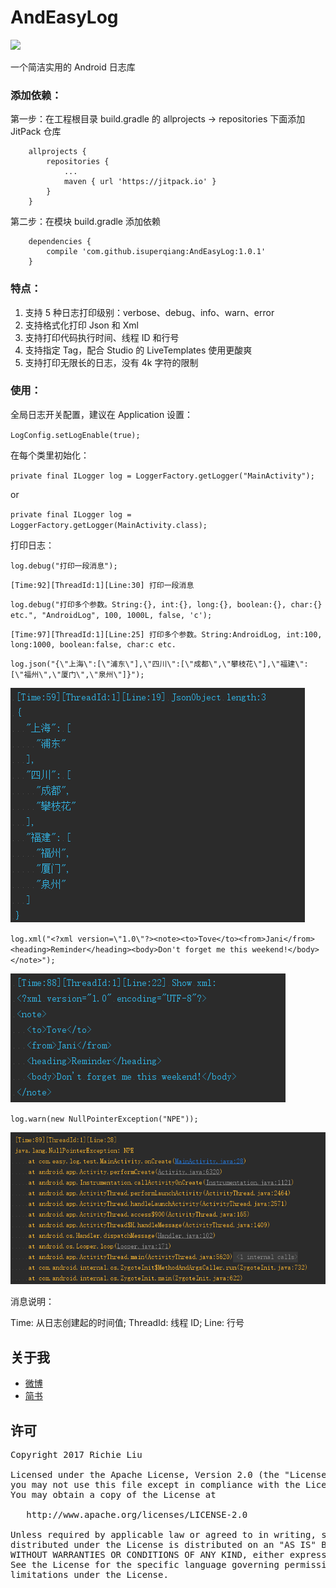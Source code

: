 # AndEasyLog
[![](https://jitpack.io/v/isuperqiang/Account.svg)](https://jitpack.io/#isuperqiang/Account)

一个简洁实用的 Android 日志库

### 添加依赖：
第一步：在工程根目录 build.gradle 的 allprojects → repositories 下面添加 JitPack 仓库

```
    allprojects {
        repositories {
            ...
            maven { url 'https://jitpack.io' }
        }
    }
```

第二步：在模块 build.gradle 添加依赖

```
    dependencies {
        compile 'com.github.isuperqiang:AndEasyLog:1.0.1'
    }
```

### 特点：
1. 支持 5 种日志打印级别：verbose、debug、info、warn、error
2. 支持格式化打印 Json 和 Xml
3. 支持打印代码执行时间、线程 ID 和行号
4. 支持指定 Tag，配合 Studio 的 LiveTemplates 使用更酸爽
5. 支持打印无限长的日志，没有 4k 字符的限制

### 使用：
全局日志开关配置，建议在 Application 设置：

`LogConfig.setLogEnable(true);`

在每个类里初始化：

`private final ILogger log = LoggerFactory.getLogger("MainActivity");`

or

`private final ILogger log = LoggerFactory.getLogger(MainActivity.class);`


打印日志：



`log.debug("打印一段消息");`
```
[Time:92][ThreadId:1][Line:30] 打印一段消息
```

`log.debug("打印多个参数。String:{}, int:{}, long:{}, boolean:{}, char:{} etc.", "AndroidLog", 100, 1000L, false, 'c');`

```
[Time:97][ThreadId:1][Line:25] 打印多个参数。String:AndroidLog, int:100, long:1000, boolean:false, char:c etc.
```

`log.json("{\"上海\":[\"浦东\"],\"四川\":[\"成都\",\"攀枝花\"],\"福建\":[\"福州\",\"厦门\",\"泉州\"]}");`

<img src='images/log-json.png'/>

`log.xml("<?xml version=\"1.0\"?><note><to>Tove</to><from>Jani</from><heading>Reminder</heading><body>Don't forget me this weekend!</body></note>");`

<img src='images/log-xml.png'/>

`log.warn(new NullPointerException("NPE"));`

<img src='images/log-warn.png'/>

消息说明：

Time: 从日志创建起的时间值; ThreadId: 线程 ID; Line: 行号

## 关于我
* [微博](http://weibo.com/u/3013545097)
* [简书](http://www.jianshu.com/u/d5f18207fa2e)

## 许可
<pre>
Copyright 2017 Richie Liu

Licensed under the Apache License, Version 2.0 (the "License");
you may not use this file except in compliance with the License.
You may obtain a copy of the License at

   http://www.apache.org/licenses/LICENSE-2.0

Unless required by applicable law or agreed to in writing, software
distributed under the License is distributed on an "AS IS" BASIS,
WITHOUT WARRANTIES OR CONDITIONS OF ANY KIND, either express or implied.
See the License for the specific language governing permissions and
limitations under the License.
</pre>
